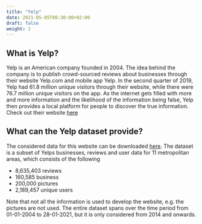 ```yaml
---
title: "Yelp"
date: 2021-05-05T08:30:00+02:00
draft: false
weight: 1
---
```


## What is Yelp?

Yelp is an American company founded in 2004. The idea behind the company is to publish 
crowd-sourced reviews about businesses through their website Yelp.com and mobile app Yelp.
In the second quarter of 2019, Yelp had 61.8 million unique visitors through
their website, while there were 76.7 million unique visitors on the app. As the internet gets 
filled with more and more information and the likelihood of the information being false, 
Yelp then provides a local platform for people to discover the true information. Check out their website [here](https://www.yelp-press.com/company/fast-facts/default.aspx)  


## What can the Yelp dataset provide?
The considered data for this website can be downloaded [here](https://www.yelp.com/dataset).
The dataset is a subset of Yelps businesses, reviews and user data for 11 metropolitan areas,
which consists of the following
* 8,635,403 reviews
* 160,585 business
* 200,000 pictures
* 2,189,457 unique users

Note that not all the information is used to develop the website, e.g. the pictures are not used. 
The entire dataset spans over the time period from 01-01-2004 to 28-01-2021, but it is only considered from 2014 and onwards. 
